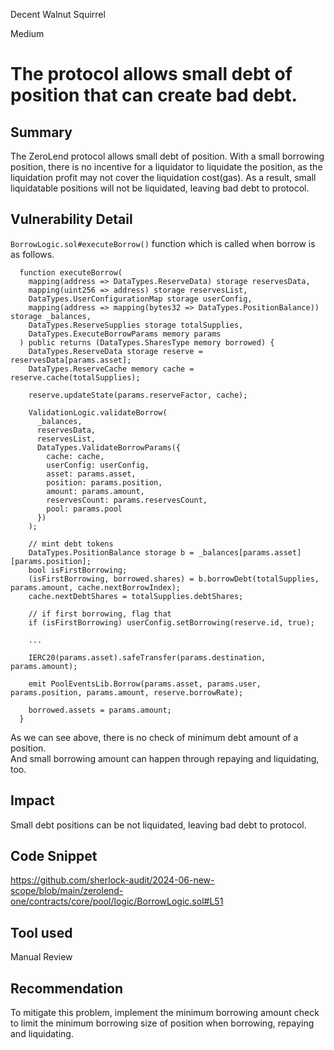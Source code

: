 Decent Walnut Squirrel

Medium

# The protocol allows small debt of position that can create bad debt.

## Summary
The ZeroLend protocol allows small debt of position. With a small borrowing position, there is no incentive for a liquidator to liquidate the position, as the liquidation profit may not cover the liquidation cost(gas). As a result, small liquidatable positions will not be liquidated, leaving bad debt to protocol.

## Vulnerability Detail
`BorrowLogic.sol#executeBorrow()` function which is called when borrow is as follows.
```solidity
  function executeBorrow(
    mapping(address => DataTypes.ReserveData) storage reservesData,
    mapping(uint256 => address) storage reservesList,
    DataTypes.UserConfigurationMap storage userConfig,
    mapping(address => mapping(bytes32 => DataTypes.PositionBalance)) storage _balances,
    DataTypes.ReserveSupplies storage totalSupplies,
    DataTypes.ExecuteBorrowParams memory params
  ) public returns (DataTypes.SharesType memory borrowed) {
    DataTypes.ReserveData storage reserve = reservesData[params.asset];
    DataTypes.ReserveCache memory cache = reserve.cache(totalSupplies);

    reserve.updateState(params.reserveFactor, cache);

    ValidationLogic.validateBorrow(
      _balances,
      reservesData,
      reservesList,
      DataTypes.ValidateBorrowParams({
        cache: cache,
        userConfig: userConfig,
        asset: params.asset,
        position: params.position,
        amount: params.amount,
        reservesCount: params.reservesCount,
        pool: params.pool
      })
    );

    // mint debt tokens
    DataTypes.PositionBalance storage b = _balances[params.asset][params.position];
    bool isFirstBorrowing;
    (isFirstBorrowing, borrowed.shares) = b.borrowDebt(totalSupplies, params.amount, cache.nextBorrowIndex);
    cache.nextDebtShares = totalSupplies.debtShares;

    // if first borrowing, flag that
    if (isFirstBorrowing) userConfig.setBorrowing(reserve.id, true);

    ...

    IERC20(params.asset).safeTransfer(params.destination, params.amount);

    emit PoolEventsLib.Borrow(params.asset, params.user, params.position, params.amount, reserve.borrowRate);

    borrowed.assets = params.amount;
  }
```
As we can see above, there is no check of minimum debt amount of a position.   
And small borrowing amount can happen through repaying and liquidating, too.

## Impact
Small debt positions can be not liquidated, leaving bad debt to protocol.

## Code Snippet
https://github.com/sherlock-audit/2024-06-new-scope/blob/main/zerolend-one/contracts/core/pool/logic/BorrowLogic.sol#L51

## Tool used

Manual Review

## Recommendation
To mitigate this problem, implement the minimum borrowing amount check to limit the minimum borrowing size of position when borrowing, repaying and liquidating.